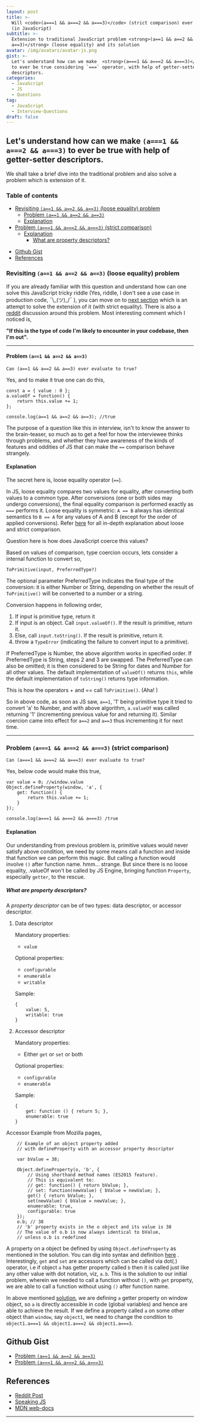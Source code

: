 ```yaml
---
layout: post
title: >-
  Will <code>(a===1 && a===2 && a===3)</code> (strict comparison) ever be true
  (in JavaScript)
subtitle: >-
  Extension to traditional JavaScript problem <strong>(a==1 && a==2 &&
  a==3)</strong> (loose equality) and its solution
avatar: /img/avatars/avatar-js.png
gist: >-
  Let's understand how can we make  <strong>(a===1 && a===2 && a===3)</strong>
  to ever be true considering `===` operator, with help of getter-setter
  descriptors.
categories:
  - JavaScript
  - JS
  - Questions
tag:
  - JavaScript
  - Interview-Questions
draft: false
---
```

## Let's understand how can we make `(a===1 && a===2 && a===3)` to ever be true with help of getter-setter descriptors.

We shall take a brief dive into the traditional problem and also solve a problem which is extension of it.

### Table of contents

<!-- toc -->

  * [Revisiting `(a==1 && a==2 && a==3)` (loose equality) problem](#revisiting-a1--a2--a3-loose-equality-problem)
    + [Problem `(a==1 && a==2 && a==3)`](#problem-a1--a2--a3)
    + [Explanation](#explanation)
  * [Problem `(a===1 && a===2 && a===3)` (strict comparison)](#problem-a1--a2--a3-strict-comparison)
    + [Explanation](#explanation-1)
      - [What are property descriptors?](#what-are-property-descriptors)
- [Github Gist](#github-gist)
- [References](#references)

<!-- tocstop -->

### Revisiting `(a==1 && a==2 && a==3)` (loose equality) problem

If you are already familiar with this question and understand how can one solve this JavaScript tricky riddle (Yes, riddle, I don't see a use case in production code, ¯\\\_(ツ)\_/¯ ), you can move on to [next section](#problem-a1--a2--a3-strict-comparison) which is an attempt to solve the extension of it (with strict equality).
There is also a [reddit](https://www.reddit.com/r/javascript/comments/7r0i00/can_a_1_a_2_a3_ever_evaluate_to_true/) discussion around this problem. Most interesting comment which I noticed is,

<strong>"If this is the type of code I'm likely to encounter in your codebase, then I'm out".</strong>

---

#### Problem `(a==1 && a==2 && a==3)`

    Can (a==1 && a==2 && a==3) ever evaluate to true?

Yes, and to make it true one can do this,

    const a = { value : 0 };
    a.valueOf = function() {
        return this.value += 1;
    };

    console.log(a==1 && a==2 && a==3); //true

The purpose of a question like this in interview, isn't to know the answer to the brain-teaser, so much as to get a feel for how the interviewee thinks through problems, and whether they have awareness of the kinds of features and oddities of JS that can make the `==` comparison behave strangely.

#### Explanation

The secret here is, loose equality operator (`==`).

In JS, loose equality compares two values for equality, after converting both values to a common type. After conversions (one or both sides may undergo conversions), the final equality comparison is performed exactly as `===` performs it. Loose equality is symmetric: `A == B` always has identical semantics to `B == A` for any values of A and B (except for the order of applied conversions).
Refer [here](https://developer.mozilla.org/en-US/docs/Web/JavaScript/Equality_comparisons_and_sameness) for all in-depth explanation about loose and strict comparison.

Question here is how does JavaScript coerce this values?

Based on values of comparison, type coercion occurs, lets consider a internal function to convert so,

    ToPrimitive(input, PreferredType?)

The optional parameter PreferredType indicates the final type of the conversion: it is either Number or String, depending on whether the result of `ToPrimitive()` will be converted to a number or a string.

Conversion happens in following order,

1.  If input is primitive type, return it
2.  If input is an object. Call `input.valueOf()`. If the result is primitive, return it.
3.  Else, call `input.toString()`. If the result is primitive, return it.
4.  throw a `TypeError` (indicating the failure to convert input to a primitive).

If PreferredType is Number, the above algorithm works in specified order.
If PreferredType is String, steps 2 and 3 are swapped.
The PreferredType can also be omitted; it is then considered to be String for dates and Number for all other values.
The default implementation of `valueOf()` returns `this`, while the default implementation of `toString()` returns type information.

This is how the operators + and == call `ToPrimitive()`. (Aha! )

So in above code, as soon as JS saw, `a==1`, '1' being primitive type it tried to convert 'a' to Number, and with above algorithm, `a.valueOf` was called returning '1' (incrementing previous value for and returning it).
Similar coercion came into effect for `a==2` and `a==3` thus incrementing it for next time.

---

### Problem `(a===1 && a===2 && a===3)` (strict comparison)

    Can (a===1 && a===2 && a===3) ever evaluate to true?

Yes, below code would make this true,

    var value = 0; //window.value
    Object.defineProperty(window, 'a', {
        get: function() {
            return this.value += 1;
        }
    });

    console.log(a===1 && a===2 && a===3) /true

#### Explanation

Our understanding from previous problem is, primitive values would never satisfy above condition, we need by some means call a function and inside that function we can perform this magic. But calling a function would involve `()` after function name. hmm... strange.
But since there is no loose equality, .valueOf won't be called by JS Engine, bringing function `Property`, especially `getter`, to the rescue.

##### What are property descriptors?

A _property descriptor_ can be of two types: data descriptor, or accessor descriptor.

1.  Data descriptor

    Mandatory properties:

    -   `value`

    Optional properties:

    -   `configurable`
    -   `enumerable`
    -   `writable`

    Sample:

        {
            value: 5,
            writable: true
        }

2.  Accessor descriptor

    Mandatory properties:

    -   Either `get` or `set` or both

    Optional properties:

    -   `configurable`
    -   `enumerable`

    Sample:

        {
            get: function () { return 5; },
            enumerable: true
        }

Accessor Example from Mozilla pages,

        // Example of an object property added
        // with defineProperty with an accessor property descriptor

        var bValue = 38;

        Object.defineProperty(o, 'b', {
            // Using shorthand method names (ES2015 feature).
            // This is equivalent to:
            // get: function() { return bValue; },
            // set: function(newValue) { bValue = newValue; },
            get() { return bValue; },
            set(newValue) { bValue = newValue; },
            enumerable: true,
            configurable: true
        });
        o.b; // 38
        // 'b' property exists in the o object and its value is 38
        // The value of o.b is now always identical to bValue,
        // unless o.b is redefined

A property on a object be defined by using `Object.defineProperty` as mentioned in the solution. You can dig into syntax and definition [here](https://developer.mozilla.org/en-US/docs/Web/JavaScript/Reference/Global_Objects/Object/defineProperty) .
Interestingly, `get` and `set` are accessors which can be called via dot(.) operator, i.e if object `a` has getter property called `b` then it is called just like any other value with dot notation, viz, `a.b`.
This is the solution to our initial problem, wherein we needed to call a function without `()`, with `get` property, we are able to call a function without using `()` after function name.

In above mentioned [solution](#problem-a1--a2--a3-strict-comparison), we are defining `a` getter property on window object, so `a` is directly accessible in code (global variables) and hence are able to achieve the result.
If we define a property called `a` on some other object than `window`, say `object1`, we need to change the condition to `object1.a===1 && object1.a===2 && object1.a===3`.

## Github Gist

-   [Problem `(a==1 && a==2 && a==3)`](https://gist.github.com/anubhavsrivastava/4680a165db9e1abc459c5987e778a674)
-   [Problem `(a===1 && a===2 && a===3)`](https://gist.github.com/anubhavsrivastava/2bd7cd81fb23d138df99c47988855adc)

## References

-   [Reddit Post](https://www.reddit.com/r/javascript/comments/7r0i00/can_a_1_a_2_a3_ever_evaluate_to_true/)
-   [Speaking JS](http://speakingjs.com/es5/ch17.html)
-   [MDN web-docs](https://developer.mozilla.org/en-US/docs/Web/JavaScript)

---

